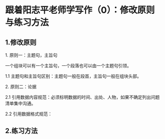 # 跟着阳志平老师学写作（0）：修改原则与练习方法



## 1\.修改原则

1\. 原则一：主题句，主旨句

一个组块可以有一个主旨句，一个段落也可以由一个主题句引领。

1\.1 主题句和主旨句区别：主题句一般在段首，主旨句一般在组块头部。

2\. 原则二：论据

2\.1 引用数据内容规范：必须标明数据的时间、出处、人物，如果不确定列出问题清单集中沟通。

2\.2 引用数据格式规范：

## 2\.练习方法